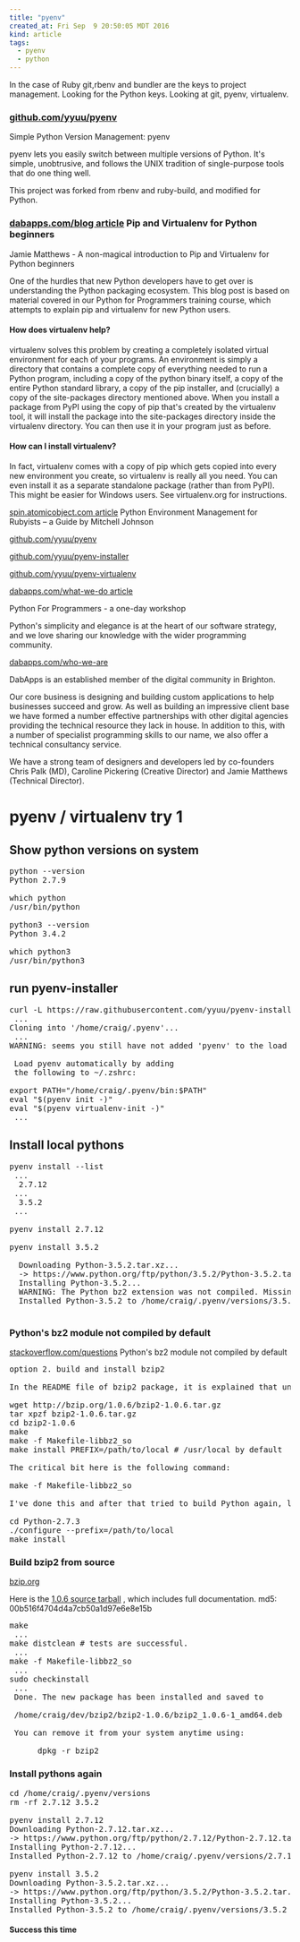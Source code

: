 ```yaml
---
title: "pyenv"
created_at: Fri Sep  9 20:50:05 MDT 2016
kind: article
tags:
  - pyenv
  - python
---
```


In the case of Ruby git,rbenv and bundler are the keys to project
management.  Looking for the Python keys.  Looking at git, pyenv,
virtualenv.

### <a href="https://github.com/yyuu/pyenv" target="_blank">github.com/yyuu/pyenv</a>

Simple Python Version Management: pyenv

pyenv lets you easily switch between multiple versions of Python. It's
simple, unobtrusive, and follows the UNIX tradition of single-purpose
tools that do one thing well.

This project was forked from rbenv and ruby-build, and modified for
Python.

### <a href="https://www.dabapps.com/blog/introduction-to-pip-and-virtualenv-python/" target="_blank">dabapps.com/blog article</a> Pip and Virtualenv for Python beginners

Jamie Matthews - A non-magical introduction to Pip and Virtualenv for Python beginners

One of the hurdles that new Python developers have to get over is
understanding the Python packaging ecosystem. This blog post is based
on material covered in our Python for Programmers training course,
which attempts to explain pip and virtualenv for new Python users.

#### How does virtualenv help?

virtualenv solves this problem by creating a completely isolated
virtual environment for each of your programs. An environment is simply
a directory that contains a complete copy of everything needed to run
a Python program, including a copy of the python binary itself, a copy
of the entire Python standard library, a copy of the pip installer, and
(crucially) a copy of the site-packages directory mentioned above. When
you install a package from PyPI using the copy of pip that's created by
the virtualenv tool, it will install the package into the site-packages
directory inside the virtualenv directory. You can then use it in your
program just as before.

#### How can I install virtualenv?

In fact, virtualenv comes with a copy of pip which gets copied into every
new environment you create, so virtualenv is really all you need. You
can even install it as a separate standalone package (rather than from
PyPI). This might be easier for Windows users. See virtualenv.org for
instructions.

<a href="https://spin.atomicobject.com/2015/01/02/python-environment-mgmt/" target="_blank">spin.atomicobject.com article</a>
Python Environment Management for Rubyists – a Guide by Mitchell Johnson

<a href="https://github.com/yyuu/pyenv" target="_blank">github.com/yyuu/pyenv</a>

<a href="https://github.com/yyuu/pyenv-installer" target="_blank">github.com/yyuu/pyenv-installer</a>

<a href="https://github.com/yyuu/pyenv-virtualenv" target="_blank">github.com/yyuu/pyenv-virtualenv</a>


<a href="https://www.dabapps.com/what-we-do/training/python-for-programmers/" target="_blank">dabapps.com/what-we-do article</a>

Python For Programmers - a one-day workshop

Python's simplicity and elegance is at the heart of our software strategy,
and we love sharing our knowledge with the wider programming community.

<a href="https://www.dabapps.com/who-we-are/" target="_blank">dabapps.com/who-we-are</a>

DabApps is an established member of the digital community in Brighton.

Our core business is designing and building custom applications to help
businesses succeed and grow. As well as building an impressive client
base we have formed a number effective partnerships with other digital
agencies providing the technical resource they lack in house. In addition
to this, with a number of specialist programming skills to our name,
we also offer a technical consultancy service.

We have a strong team of designers and developers led by co-founders
Chris Palk (MD), Caroline Pickering (Creative Director) and Jamie Matthews
(Technical Director).

# pyenv / virtualenv try 1

## Show python versions on system

<pre>
python --version
Python 2.7.9

which python
/usr/bin/python

python3 --version
Python 3.4.2

which python3
/usr/bin/python3
</pre>

## run pyenv-installer

<pre>
curl -L https://raw.githubusercontent.com/yyuu/pyenv-installer/master/bin/pyenv-installer | bash
 ...
Cloning into '/home/craig/.pyenv'...
 ...
WARNING: seems you still have not added 'pyenv' to the load path.

 Load pyenv automatically by adding
 the following to ~/.zshrc:

export PATH="/home/craig/.pyenv/bin:$PATH"
eval "$(pyenv init -)"
eval "$(pyenv virtualenv-init -)"
 ...
</pre>

## Install local pythons

<pre>
pyenv install --list
 ...
  2.7.12
 ...
  3.5.2
 ...

pyenv install 2.7.12

pyenv install 3.5.2

  Downloading Python-3.5.2.tar.xz...
  -> https://www.python.org/ftp/python/3.5.2/Python-3.5.2.tar.xz
  Installing Python-3.5.2...
  WARNING: The Python bz2 extension was not compiled. Missing the bzip2 lib?
  Installed Python-3.5.2 to /home/craig/.pyenv/versions/3.5.2

</pre>

### Python's bz2 module not compiled by default


<a href="http://stackoverflow.com/questions/812781/pythons-bz2-module-not-compiled-by-default#813112" target="_blank">stackoverflow.com/questions</a>
Python's bz2 module not compiled by default

<pre>
option 2. build and install bzip2

In the README file of bzip2 package, it is explained that under certain platforms, namely those which employ Linux-ELF binaries, you have to build an additional shared object file like shown below:

wget http://bzip.org/1.0.6/bzip2-1.0.6.tar.gz
tar xpzf bzip2-1.0.6.tar.gz
cd bzip2-1.0.6
make
make -f Makefile-libbz2_so
make install PREFIX=/path/to/local # /usr/local by default

The critical bit here is the following command:

make -f Makefile-libbz2_so

I've done this and after that tried to build Python again, like shown below:

cd Python-2.7.3
./configure --prefix=/path/to/local 
make install
</pre>

### Build bzip2 from source

<a href="http://bzip.org/" target="_blank">bzip.org</a>

Here is the 
<a href="http://bzip.org/1.0.6/bzip2-1.0.6.tar.gz" target="_blank">1.0.6 source tarball</a>
, which includes full documentation.
md5: 00b516f4704d4a7cb50a1d97e6e8e15b

<pre>
make
 ...
make distclean # tests are successful.
 ...
make -f Makefile-libbz2_so
 ...
sudo checkinstall
 ...
 Done. The new package has been installed and saved to

 /home/craig/dev/bzip2/bzip2-1.0.6/bzip2_1.0.6-1_amd64.deb

 You can remove it from your system anytime using: 

      dpkg -r bzip2
</pre>

### Install pythons again

<pre>
cd /home/craig/.pyenv/versions
rm -rf 2.7.12 3.5.2

pyenv install 2.7.12
Downloading Python-2.7.12.tar.xz...
-> https://www.python.org/ftp/python/2.7.12/Python-2.7.12.tar.xz
Installing Python-2.7.12...
Installed Python-2.7.12 to /home/craig/.pyenv/versions/2.7.12

pyenv install 3.5.2
Downloading Python-3.5.2.tar.xz...
-> https://www.python.org/ftp/python/3.5.2/Python-3.5.2.tar.xz
Installing Python-3.5.2...
Installed Python-3.5.2 to /home/craig/.pyenv/versions/3.5.2
</pre>

#### Success this time

<!--
html boilerplate
<a href="" target="_blank"></a>
<a name=""></a>
<img src="" width="400px">
<ul>
  <li></li>
</ul>
<pre>
</pre>
<pre><code>
</code></pre>
<math xmlns='http://www.w3.org/1998/Math/MathML' display='block'>
</math>
-->
